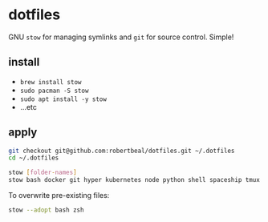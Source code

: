 # dotfiles

GNU `stow` for managing symlinks and `git` for source control. Simple!

## install

- `brew install stow`
- `sudo pacman -S stow`
- `sudo apt install -y stow`
- ...etc

## apply

```bash
git checkout git@github.com:robertbeal/dotfiles.git ~/.dotfiles
cd ~/.dotfiles

stow [folder-names]
stow bash docker git hyper kubernetes node python shell spaceship tmux vim zsh
```

To overwrite pre-existing files:

```bash
stow --adopt bash zsh
```
